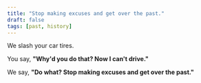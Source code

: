 ```yaml
---
title: "Stop making excuses and get over the past."
draft: false
tags: [past, history]
---
```


We slash your car tires.  
  
You say, **"Why'd you do that? Now I can't drive."**  
  
We say, **"Do what? Stop making excuses and get over the past."**

